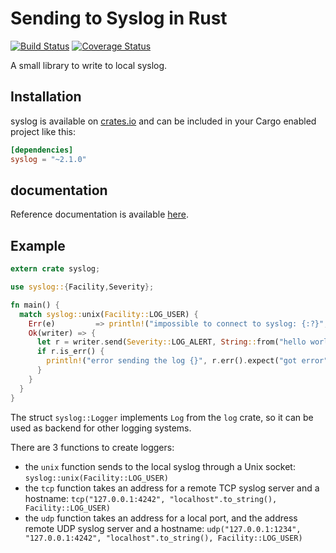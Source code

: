 # Sending to Syslog in Rust

[![Build Status](https://travis-ci.org/Geal/rust-syslog.png?branch=master)](https://travis-ci.org/Geal/rust-syslog)
[![Coverage Status](https://coveralls.io/repos/Geal/rust-syslog/badge.svg?branch=master&service=github)](https://coveralls.io/github/Geal/rust-syslog?branch=master)

A small library to write to local syslog.

## Installation

syslog is available on [crates.io](https://crates.io/crates/syslog) and can be included in your Cargo enabled project like this:

```toml
[dependencies]
syslog = "~2.1.0"
```

## documentation

Reference documentation is available [here](http://rust.unhandledexpression.com/syslog/).

## Example

```rust
extern crate syslog;

use syslog::{Facility,Severity};

fn main() {
  match syslog::unix(Facility::LOG_USER) {
    Err(e)         => println!("impossible to connect to syslog: {:?}", e),
    Ok(writer) => {
      let r = writer.send(Severity::LOG_ALERT, String::from("hello world"));
      if r.is_err() {
        println!("error sending the log {}", r.err().expect("got error"));
      }
    }
  }
}
```

The struct `syslog::Logger` implements `Log` from the `log` crate, so it can be used as backend for other logging systems.

There are 3 functions to create loggers:

* the `unix` function sends to the local syslog through a Unix socket: `syslog::unix(Facility::LOG_USER)`
* the `tcp` function takes an address for a remote TCP syslog server and a hostname: `tcp("127.0.0.1:4242", "localhost".to_string(), Facility::LOG_USER)`
* the `udp` function takes an address for a local port, and the address remote UDP syslog server and a hostname: `udp("127.0.0.1:1234", "127.0.0.1:4242", "localhost".to_string(), Facility::LOG_USER)`
